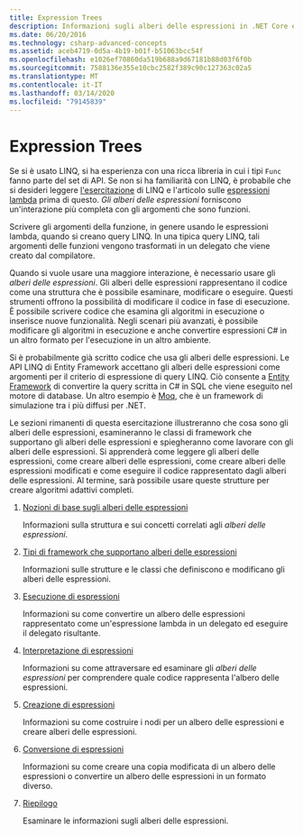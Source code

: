 ```yaml
---
title: Expression Trees
description: Informazioni sugli alberi delle espressioni in .NET Core e su come usarli per rappresentare il codice sotto forma di strutture che è possibile esaminare, modificare ed eseguire.
ms.date: 06/20/2016
ms.technology: csharp-advanced-concepts
ms.assetid: aceb4719-0d5a-4b19-b01f-b51063bcc54f
ms.openlocfilehash: e1026ef70860da519b688a9d67181b88d03f6f0b
ms.sourcegitcommit: 7588136e355e10cbc2582f389c90c127363c02a5
ms.translationtype: MT
ms.contentlocale: it-IT
ms.lasthandoff: 03/14/2020
ms.locfileid: "79145839"
---
```

# <a name="expression-trees"></a>Expression Trees

Se si è usato LINQ, si ha esperienza con una ricca libreria in cui i tipi `Func` fanno parte del set di API. Se non si ha familiarità con LINQ, è probabile che si desideri leggere [l'esercitazione](linq/index.md) di LINQ e l'articolo sulle [espressioni lambda](./programming-guide/statements-expressions-operators/lambda-expressions.md) prima di questo. *Gli alberi delle espressioni* forniscono un'interazione più completa con gli argomenti che sono funzioni.

Scrivere gli argomenti della funzione, in genere usando le espressioni lambda, quando si creano query LINQ. In una tipica query LINQ, tali argomenti delle funzioni vengono trasformati in un delegato che viene creato dal compilatore.

Quando si vuole usare una maggiore interazione, è necessario usare gli *alberi delle espressioni*.
Gli alberi delle espressioni rappresentano il codice come una struttura che è possibile esaminare, modificare o eseguire. Questi strumenti offrono la possibilità di modificare il codice in fase di esecuzione. È possibile scrivere codice che esamina gli algoritmi in esecuzione o inserisce nuove funzionalità. Negli scenari più avanzati, è possibile modificare gli algoritmi in esecuzione e anche convertire espressioni C# in un altro formato per l'esecuzione in un altro ambiente.

Si è probabilmente già scritto codice che usa gli alberi delle espressioni. Le API LINQ di Entity Framework accettano gli alberi delle espressioni come argomenti per il criterio di espressione di query LINQ.
Ciò consente a [Entity Framework](/ef/) di convertire la query scritta in C# in SQL che viene eseguito nel motore di database. Un altro esempio è [Moq](https://github.com/Moq/moq), che è un framework di simulazione tra i più diffusi per .NET.

Le sezioni rimanenti di questa esercitazione illustreranno che cosa sono gli alberi delle espressioni, esamineranno le classi di framework che supportano gli alberi delle espressioni e spiegheranno come lavorare con gli alberi delle espressioni. Si apprenderà come leggere gli alberi delle espressioni, come creare alberi delle espressioni, come creare alberi delle espressioni modificati e come eseguire il codice rappresentato dagli alberi delle espressioni. Al termine, sarà possibile usare queste strutture per creare algoritmi adattivi completi.

1. [Nozioni di base sugli alberi delle espressioni](expression-trees-explained.md)

    Informazioni sulla struttura e sui concetti correlati agli *alberi delle espressioni*.

2. [Tipi di framework che supportano alberi delle espressioni](expression-classes.md)

    Informazioni sulle strutture e le classi che definiscono e modificano gli alberi delle espressioni.

3. [Esecuzione di espressioni](expression-trees-execution.md)

    Informazioni su come convertire un albero delle espressioni rappresentato come un'espressione lambda in un delegato ed eseguire il delegato risultante.

4. [Interpretazione di espressioni](expression-trees-interpreting.md)

    Informazioni su come attraversare ed esaminare gli *alberi delle espressioni* per comprendere quale codice rappresenta l'albero delle espressioni.

5. [Creazione di espressioni](expression-trees-building.md)

    Informazioni su come costruire i nodi per un albero delle espressioni e creare alberi delle espressioni.

6. [Conversione di espressioni](expression-trees-translating.md)

    Informazioni su come creare una copia modificata di un albero delle espressioni o convertire un albero delle espressioni in un formato diverso.

7. [Riepilogo](expression-trees-summary.md)

    Esaminare le informazioni sugli alberi delle espressioni.
